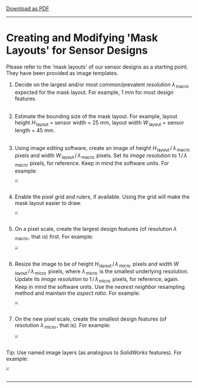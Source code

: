 [Download as PDF](https://raw.githubusercontent.com/keeganmjgreen/3D-Printed-Sensors-Development-Platform/main/pdf/Creating-and-Modifying-Mask-Layouts-for-Sensor-Designs.pdf)

----

# Creating and Modifying 'Mask Layouts' for Sensor Designs

Please refer to the 'mask layouts' of our sensor designs as a starting point. They have been provided as image templates.

 1. Decide on the largest and/or most common/prevalent *resolution* $\lambda_{\,\textsf{macro}\,}$ expected for the mask layout. For example, 1 mm for most design features. \
    ​
    
 2. Estimate the bounding size of the mask layout. For example, layout height $H_{\,\textsf{layout}}$ = sensor width = 25 mm, layout width $W_{\,\textsf{layout}}$ = sensor length = 45 mm. \
    ​
    
 3. Using image editing software, create an image of height $H_{\,\textsf{layout}}\,/\,\lambda_{\,\textsf{macro}\,}$ pixels and width $W_{\,\textsf{layout}}\,/\,\lambda_{\,\textsf{macro}\,}$ pixels. Set its *image resolution* to $1\,/\,\lambda_{\,\textsf{macro}\,}$ pixels, for reference. Keep in mind the software units. For example:
    
    <img src="https://raw.githubusercontent.com/keeganmjgreen/3D-Printed-Sensors-Manual-Demo/main/img/Creating-and-Modifying-Mask-Layouts-for-Sensor-Designs/Figure%20(1).png" style="zoom:50%;" /> \
    ​
    
 4. Enable the pixel grid and rulers, if available. Using the grid will make the mask layout easier to draw.
    
    <img src="https://raw.githubusercontent.com/keeganmjgreen/3D-Printed-Sensors-Manual-Demo/main/img/Creating-and-Modifying-Mask-Layouts-for-Sensor-Designs/Figure%20(2).png" style="zoom:50%;" /> \
    ​
    
 5. On a pixel scale, create the largest design features (of resolution $\lambda_{\,\textsf{macro}\,}$, that is) first. For example:
    
    <img src="https://raw.githubusercontent.com/keeganmjgreen/3D-Printed-Sensors-Manual-Demo/main/img/Creating-and-Modifying-Mask-Layouts-for-Sensor-Designs/Figure%20(3).png" style="zoom:50%;" /> \
    ​
    
 6. Resize the image to be of height $H_{\,\textsf{layout}}\,/\,\lambda_{\,\textsf{micro}\,}$ pixels and width $W_{\,\textsf{layout}}\,/\,\lambda_{\,\textsf{micro}\,}$ pixels, where $\lambda_{\,\textsf{micro}\,}$ is the smallest underlying resolution. Update its *image resolution* to $1\,/\,\lambda_{\,\textsf{micro}\,}$ pixels, for reference, again. Keep in mind the software units. Use the *nearest neighbor* resampling method and maintain the *aspect ratio*. For example:
    
    <img src="https://raw.githubusercontent.com/keeganmjgreen/3D-Printed-Sensors-Manual-Demo/main/img/Creating-and-Modifying-Mask-Layouts-for-Sensor-Designs/Figure%20(4).png" style="zoom:50%;" /> \
    ​
    
 7. On the new pixel scale, create the smallest design features (of resolution $\lambda_{\,\textsf{micro}\,}$, that is). For example:
    
    <img src="https://raw.githubusercontent.com/keeganmjgreen/3D-Printed-Sensors-Manual-Demo/main/img/Creating-and-Modifying-Mask-Layouts-for-Sensor-Designs/Figure%20(5).png" style="zoom:50%;" /> \
    ​

Tip: Use named image layers (as analogous to *SolidWorks* features). For example:

<img src="https://raw.githubusercontent.com/keeganmjgreen/3D-Printed-Sensors-Manual-Demo/main/img/Creating-and-Modifying-Mask-Layouts-for-Sensor-Designs/Figure%20(6).png" style="zoom:50%;" /> \
    ​

----
